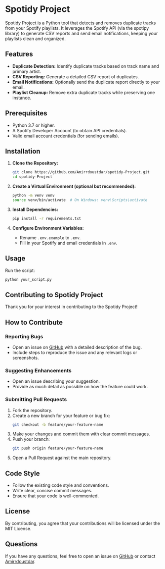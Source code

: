 # Spotidy Project

Spotidy Project is a Python tool that detects and removes duplicate tracks from your Spotify playlists. It leverages the Spotify API (via the spotipy library) to generate CSV reports and send email notifications, keeping your playlists clean and organized.

## Features

- **Duplicate Detection:** Identify duplicate tracks based on track name and primary artist.
- **CSV Reporting:** Generate a detailed CSV report of duplicates.
- **Email Notifications:** Optionally send the duplicate report directly to your email.
- **Playlist Cleanup:** Remove extra duplicate tracks while preserving one instance.

## Prerequisites

- Python 3.7 or higher.
- A Spotify Developer Account (to obtain API credentials).
- Valid email account credentials (for sending emails).

## Installation

1. **Clone the Repository:**
    ```bash
    git clone https://github.com/Amirrdoustdar/spotidy-Project.git
    cd spotidy-Project
    ```

2. **Create a Virtual Environment (optional but recommended):**
    ```bash
    python -m venv venv
    source venv/bin/activate  # On Windows: venv\Scripts\activate
    ```

3. **Install Dependencies:**
    ```bash
    pip install -r requirements.txt
    ```

4. **Configure Environment Variables:**
    - Rename `.env.example` to `.env`.
    - Fill in your Spotify and email credentials in `.env`.


## Usage

Run the script:
```bash
python your_script.py
```

## Contributing to Spotidy Project

Thank you for your interest in contributing to the Spotidy Project!

## How to Contribute

### Reporting Bugs
- Open an issue on [GitHub](https://github.com/Amirrdoustdar/spotidy-Project/issues) with a detailed description of the bug.
- Include steps to reproduce the issue and any relevant logs or screenshots.

### Suggesting Enhancements
- Open an issue describing your suggestion.
- Provide as much detail as possible on how the feature could work.

### Submitting Pull Requests
1. Fork the repository.
2. Create a new branch for your feature or bug fix:
    ```bash
    git checkout -b feature/your-feature-name
    ```
3. Make your changes and commit them with clear commit messages.
4. Push your branch:
    ```bash
    git push origin feature/your-feature-name
    ```
5. Open a Pull Request against the main repository.

## Code Style
- Follow the existing code style and conventions.
- Write clear, concise commit messages.
- Ensure that your code is well-commented.

## License
By contributing, you agree that your contributions will be licensed under the MIT License.

## Questions
If you have any questions, feel free to open an issue on [GitHub](https://github.com/Amirrdoustdar/spotidy-Project) or contact [Amirrdoustdar](https://github.com/Amirrdoustdar).

